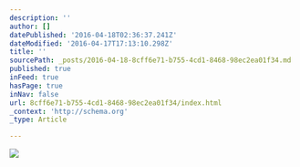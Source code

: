```yaml
---
description: ''
author: []
datePublished: '2016-04-18T02:36:37.241Z'
dateModified: '2016-04-17T17:13:10.298Z'
title: ''
sourcePath: _posts/2016-04-18-8cff6e71-b755-4cd1-8468-98ec2ea01f34.md
published: true
inFeed: true
hasPage: true
inNav: false
url: 8cff6e71-b755-4cd1-8468-98ec2ea01f34/index.html
_context: 'http://schema.org'
_type: Article

---
```

![](https://the-grid-user-content.s3-us-west-2.amazonaws.com/ff0ce0ce-a356-4a32-8d7d-65774220eb7f.png)